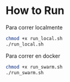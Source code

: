 # How to Run
Para correr localmente

```bash
chmod +x run_local.sh
./run_local.sh
```

Para correr en docker

```bash
chmod +x run_swarm.sh
./run_swarm.sh
```